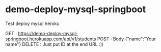 # demo-deploy-mysql-springboot
Test deploy mysql heroku

GET : https://demo-deploy-mysql-springboot.herokuapp.com/api/v1/students
POST : Body {"name":"Your name"}
DELETE : Just put ID at the end URL :))

